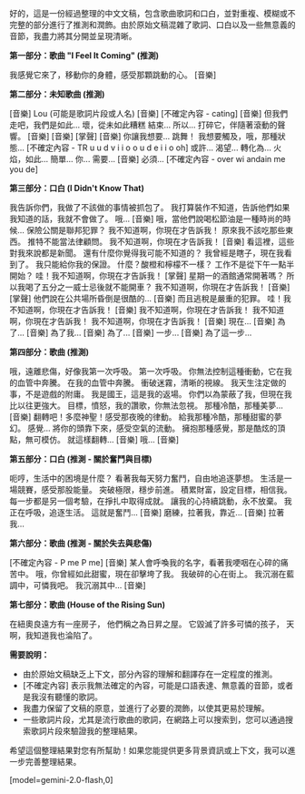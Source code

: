 好的，這是一份經過整理的中文文稿，包含歌曲歌詞和口白，並對重複、模糊或不完整的部分進行了推測和潤飾。由於原始文稿混雜了歌詞、口白以及一些無意義的音節，我盡力將其分開並呈現清晰。

**第一部分：歌曲 "I Feel It Coming" (推測)**

我感覺它來了，移動你的身體，感受那顆跳動的心。
[音樂]

**第二部分：未知歌曲 (推測)**

[音樂]
Lou (可能是歌詞片段或人名)
[音樂]
[不確定內容 - cating]
[音樂]
但我們走吧，我們是如此...
壞，從未如此糟糕
結束...
所以...
打碎它，伴隨著滾動的聲響。
[音樂]
[音樂]
[掌聲]
[音樂]
你讓我想要... 跳舞！
我想要觸及，哦，那種狀態...
[不確定內容 - TR u u d v i i o o u d e i i o oh]
或許...
渴望...
轉化為...
火焰，如此...
簡單...
你...
需要...
[音樂]
必須...
[不確定內容 - over wi andain me you de]

**第三部分：口白 (I Didn't Know That)**

我告訴你們，我做了不該做的事情被抓包了。
我打算裝作不知道，告訴他們如果我知道的話，我就不會做了。
哦...
[音樂]
哦，當他們說喝松節油是一種時尚的時候...
保險公關是聯邦犯罪？
我不知道啊，你現在才告訴我！
原來我不該吃那些東西。
推特不能當法律顧問。
我不知道啊，你現在才告訴我！
[音樂]
看這裡，這些對我來說都是新聞。
還有什麼你覺得我可能不知道的？
我曾經是瞎子，現在我看到了。
我只能給你我的保證。
什麼？酸橙和檸檬不一樣？
工作不是從下午一點半開始？
哇！我不知道啊，你現在才告訴我！
[掌聲]
星期一的酒館通常開著嗎？
所以我喝了五分之一威士忌後就不能開車？
我不知道啊，你現在才告訴我！
[音樂]
[掌聲]
他們說在公共場所昏倒是很酷的...
[音樂]
而且逃稅是嚴重的犯罪。
哇！我不知道啊，你現在才告訴我！
[音樂]
我不知道啊，你現在才告訴我！
我不知道啊，你現在才告訴我！
我不知道啊，你現在才告訴我！
[音樂]
現在...
[音樂]
為了...
[音樂]
為了我...
[音樂]
為了...
[音樂]
一步...
[音樂]
為了這一步...

**第四部分：歌曲 (推測)**

哦，遠離悲傷，好像我第一次呼吸。
第一次呼吸。
你無法控制這種衝動，它在我的血管中奔騰。
在我的血管中奔騰。
衝破迷霧，清晰的視線。
我天生注定做的事，不是遊戲的附庸。
我是國王，這是我的返場。
你們以為蒙蔽了我，但現在我比以往更強大。
目標，憤怒，我的讚歌，你無法忽視。
那種冷酷，那種美夢...
[音樂]
翻轉吧！多麼神聖！感受那夜晚的律動。
給我那種冷酷，那種甜蜜的夢幻。
感覺...
將你的頭靠下來，感受空氣的流動。
擁抱那種感覺，那是酷炫的頂點，無可模仿。
就這樣翻轉...
[音樂]
哦...
[音樂]

**第五部分：口白 (推測 - 關於奮鬥與目標)**

呃哼，生活中的困境是什麼？
看著我每天努力奮鬥，自由地追逐夢想。
生活是一場競賽，感受那股能量。
突破極限，穩步前進。
積累財富，設定目標，相信我。
每一步都是另一個考驗，在掙扎中取得成就。
讓我的心持續跳動，永不放棄。
我正在呼吸，追逐生活。
這就是奮鬥...
[音樂]
磨練，拉著我，靠近...
[音樂]
拉著我...

**第六部分：歌曲 (推測 - 關於失去與悲傷)**

[不確定內容 - P me P me]
[音樂]
某人會呼喚我的名字，看著我哽咽在心碎的痛苦中。
哦，你曾經如此甜蜜，現在卻擊垮了我。
我破碎的心在街上。
我沉溺在藍調中，可憐我吧。
我沉溺其中...
[音樂]

**第七部分：歌曲 (House of the Rising Sun)**

在紐奧良遠方有一座房子，
他們稱之為日昇之屋。
它毀滅了許多可憐的孩子，
天啊，我知道我也淪陷了。

**需要說明：**

*   由於原始文稿缺乏上下文，部分內容的理解和翻譯存在一定程度的推測。
*   [不確定內容] 表示我無法確定的內容，可能是口語表達、無意義的音節，或者是我沒有聽懂的歌詞。
*   我盡力保留了文稿的原意，並進行了必要的潤飾，以使其更易於理解。
*   一些歌詞片段，尤其是流行歌曲的歌詞，在網路上可以搜索到，您可以通過搜索歌詞片段來驗證我的整理結果。

希望這個整理結果對您有所幫助！如果您能提供更多背景資訊或上下文，我可以進一步完善整理結果。

[model=gemini-2.0-flash,0]
